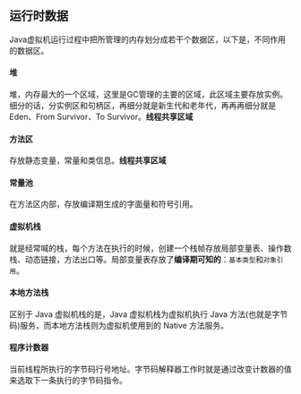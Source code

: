 ## 运行时数据

Java虚拟机运行过程中把所管理的内存划分成若干个数据区，以下是，不同作用的数据区。

#### 堆

堆，内存最大的一个区域，这里是GC管理的主要的区域，此区域主要存放实例。细分的话，分实例区和句柄区，再细分就是新生代和老年代，再再再细分就是Eden、From Survivor、To Survivor。**线程共享区域**

#### 方法区

存放静态变量，常量和类信息。**线程共享区域**

#### 常量池

在方法区内部，存放编译期生成的字面量和符号引用。

#### 虚拟机栈

就是经常喊的栈，每个方法在执行的时候，创建一个栈帧存放局部变量表、操作数栈、动态链接，方法出口等。局部变量表存放了**编译期可知的**：`基本类型`和`对象引用`。

#### 本地方法栈

区别于 Java 虚拟机栈的是，Java 虚拟机栈为虚拟机执行 Java 方法(也就是字节码)服务，而本地方法栈则为虚拟机使用到的 Native 方法服务。

#### 程序计数器

当前线程所执行的字节码行号地址。字节码解释器工作时就是通过改变计数器的值来选取下一条执行的字节码指令。
